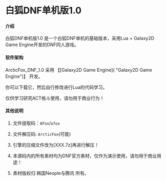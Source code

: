 # 白狐DNF单机版1.0

#### 介绍
白狐DNF单机版1.0 是一个白狐DNF单机的基础版本，采用Lua + Galaxy2D Game Engine开发的DNF同人游戏。

#### 软件架构

ArcticFox_DNF_1.0 采用 【[Galaxy2D Game Engine]( "Galaxy2D Game Engine")】 开发。

你可以下载它，然后自行修改进行Lua的代码学习。

仅供学习研究ACT格斗使用，请勿用于商业行为！

#### 其他说明

1. 文件提取码：`AFox`/`afox`

2. 文件解压码: `ArcticFox`(可能)

3. 引擎的压缩文件改为[XXX.7z]再进行解压！

4. 本源码内的所有素材均为DNF官方素材，仅作为演示使用，请勿用于商业用途！

5. 素材版权归 韩国Neople与腾讯 所有。
